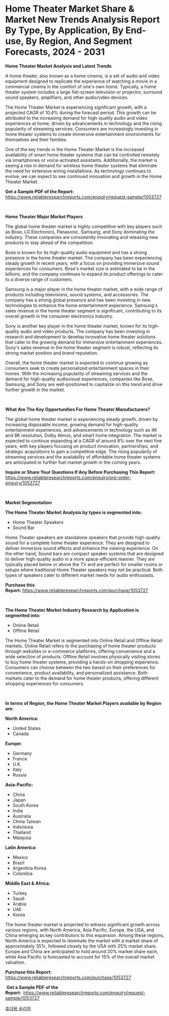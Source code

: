 <p><h1>Home Theater Market Share & Market New Trends Analysis Report By Type, By Application, By End-use, By Region, And Segment Forecasts, 2024 - 2031</h1></p><p><strong>Home Theater Market Analysis and Latest Trends</strong></p>
<p><p>A home theater, also known as a home cinema, is a set of audio and video equipment designed to replicate the experience of watching a movie in a commercial cinema in the comfort of one's own home. Typically, a home theater system includes a large flat-screen television or projector, surround sound speakers, amplifiers, and other audio/video devices.</p><p>The Home Theater Market is experiencing significant growth, with a projected CAGR of 10.4% during the forecast period. This growth can be attributed to the increasing demand for high-quality audio and video experiences at home, driven by advancements in technology and the rising popularity of streaming services. Consumers are increasingly investing in home theater systems to create immersive entertainment environments for themselves and their families.</p><p>One of the key trends in the Home Theater Market is the increased availability of smart home theater systems that can be controlled remotely via smartphones or voice-activated assistants. Additionally, the market is seeing a rise in demand for wireless home theater systems that eliminate the need for extensive wiring installations. As technology continues to evolve, we can expect to see continued innovation and growth in the Home Theater Market.</p></p>
<p><strong>Get a Sample PDF of the Report:&nbsp;</strong> <a href="https://www.reliableresearchreports.com/enquiry/request-sample/1053727">https://www.reliableresearchreports.com/enquiry/request-sample/1053727</a></p>
<p>&nbsp;</p>
<p><strong>Home Theater Major Market Players</strong></p>
<p><p>The global home theater market is highly competitive with key players such as Bose, LG Electronics, Panasonic, Samsung, and Sony dominating the industry. These companies are consistently innovating and releasing new products to stay ahead of the competition.</p><p>Bose is known for its high-quality audio equipment and has a strong presence in the home theater market. The company has been experiencing steady growth in recent years, with a focus on providing immersive sound experiences for consumers. Bose's market size is estimated to be in the billions, and the company continues to expand its product offerings to cater to a diverse range of customers.</p><p>Samsung is a major player in the home theater market, with a wide range of products including televisions, sound systems, and accessories. The company has a strong global presence and has been investing in new technologies to enhance the home entertainment experience. Samsung's sales revenue in the home theater segment is significant, contributing to its overall growth in the consumer electronics industry.</p><p>Sony is another key player in the home theater market, known for its high-quality audio and video products. The company has been investing in research and development to develop innovative home theater solutions that cater to the growing demand for immersive entertainment experiences. Sony's sales revenue in the home theater segment is robust, reflecting its strong market position and brand reputation.</p><p>Overall, the home theater market is expected to continue growing as consumers seek to create personalized entertainment spaces in their homes. With the increasing popularity of streaming services and the demand for high-quality audiovisual experiences, companies like Bose, Samsung, and Sony are well-positioned to capitalize on this trend and drive further growth in the market.</p></p>
<p>&nbsp;</p>
<p><strong>What Are The Key Opportunities For Home Theater Manufacturers?</strong></p>
<p><p>The global home theater market is experiencing steady growth, driven by increasing disposable income, growing demand for high-quality entertainment experiences, and advancements in technology such as 4K and 8K resolution, Dolby Atmos, and smart home integration. The market is expected to continue expanding at a CAGR of around 8% over the next five years, with key players focusing on product innovation, partnerships, and strategic acquisitions to gain a competitive edge. The rising popularity of streaming services and the availability of affordable home theater systems are anticipated to further fuel market growth in the coming years.</p></p>
<p><strong>Inquire or Share Your Questions If Any Before Purchasing This Report:</strong> <a href="https://www.reliableresearchreports.com/enquiry/pre-order-enquiry/1053727">https://www.reliableresearchreports.com/enquiry/pre-order-enquiry/1053727</a></p>
<p>&nbsp;</p>
<p><strong>Market Segmentation</strong></p>
<p><strong>The Home Theater Market Analysis by types is segmented into:</strong></p>
<p><ul><li>Home Theater Speakers</li><li>Sound Bar</li></ul></p>
<p><p>Home Theater speakers are standalone speakers that provide high-quality sound for a complete home theater experience. They are designed to deliver immersive sound effects and enhance the viewing experience. On the other hand, Sound bars are compact speaker systems that are designed to deliver high-quality audio in a more space-efficient manner. They are typically placed below or above the TV and are perfect for smaller rooms or setups where traditional Home Theater speakers may not be practical. Both types of speakers cater to different market needs for audio enthusiasts.</p></p>
<p><strong>Purchase this Report:&nbsp;</strong><a href="https://www.reliableresearchreports.com/purchase/1053727">https://www.reliableresearchreports.com/purchase/1053727</a></p>
<p>&nbsp;</p>
<p><strong>The Home Theater Market Industry Research by Application is segmented into:</strong></p>
<p><ul><li>Online Retail</li><li>Offline Retail</li></ul></p>
<p><p>The Home Theater Market is segmented into Online Retail and Offline Retail markets. Online Retail refers to the purchasing of home theater products through websites or e-commerce platforms, offering convenience and a wide selection of products. Offline Retail involves physically visiting stores to buy home theater systems, providing a hands-on shopping experience. Consumers can choose between the two based on their preferences for convenience, product availability, and personalized assistance. Both markets cater to the demand for home theater products, offering different shopping experiences for consumers.</p></p>
<p>&nbsp;</p>
<p><strong>In terms of Region, the Home Theater Market Players available by Region are:</strong></p>
<p>
    <p> <strong> North America: </strong>
        <ul>
            <li>United States</li>
            <li>Canada</li>
        </ul>
        </p> 
    <p> <strong> Europe: </strong>
        <ul>
            <li>Germany</li>
            <li>France</li>
            <li>U.K.</li>
            <li>Italy</li>
            <li>Russia</li>
        </ul>
        </p> 
    <p> <strong> Asia-Pacific: </strong>
        <ul>
            <li>China</li>
            <li>Japan</li>
            <li>South Korea</li>
            <li>India</li>
            <li>Australia</li>
            <li>China Taiwan</li>
            <li>Indonesia</li>
            <li>Thailand</li>
            <li>Malaysia</li>
        </ul>
        </p> 
    <p> <strong> Latin America: </strong>
        <ul>
            <li>Mexico</li>
            <li>Brazil</li>
            <li>Argentina Korea</li>
            <li>Colombia</li>
        </ul>
        </p> 
    <p> <strong> Middle East & Africa: </strong>
        <ul>
            <li>Turkey</li>
            <li>Saudi</li>
            <li>Arabia</li>
            <li>UAE</li>
            <li>Korea</li>
        </ul>
    </p>
    </p>
<p><p>The home theater market is projected to witness significant growth across various regions, with North America, Asia Pacific, Europe, the USA, and China emerging as key contributors to this expansion. Among these regions, North America is expected to dominate the market with a market share of approximately 35%, followed closely by the USA with 25% market share. Europe and China are anticipated to hold around 20% market share each, while Asia Pacific is forecasted to account for 15% of the overall market valuation.</p></p>
<p><strong>Purchase this Report: </strong><a href="https://www.reliableresearchreports.com/purchase/1053727">https://www.reliableresearchreports.com/purchase/1053727</a></p>
<p>&nbsp;<strong>Get a Sample PDF of the Report:&nbsp;&nbsp;</strong><a href="https://www.reliableresearchreports.com/enquiry/request-sample/1053727">https://www.reliableresearchreports.com/enquiry/request-sample/1053727</a></p>
<p><strong></strong></p>
<p><p><a href="https://medium.com/@bub56567/%ED%9C%B4%EB%8C%80%EC%9A%A9-%EC%8A%AC%EB%A6%AC%ED%8D%BC-%EC%8B%9C%EC%9E%A5-%EC%8B%9C%EC%9E%A5-cagr-%EC%8B%9C%EC%9E%A5-%ED%8A%B8%EB%A0%8C%EB%93%9C-%EB%B0%8F-%EC%84%B1%EC%9E%A5-%EC%A0%84%EB%9E%B5%EC%97%90-%EB%8C%80%ED%95%9C-%ED%86%B5%EC%B0%B0%EB%A0%A5-d75b82f8cafd">휴대용 슬리퍼</a></p></p>